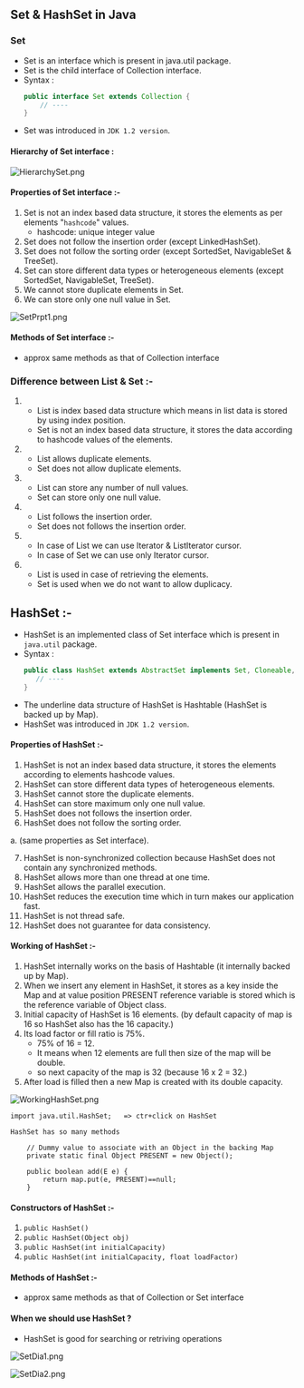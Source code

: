 ## Set & HashSet in Java
### Set
- Set is an interface which is present in java.util package.
- Set is the child interface of Collection interface.
- Syntax : 
    ```java
    public interface Set extends Collection { 
        // ---- 
    }
    ```
- Set was introduced in `JDK 1.2 version`.

#### Hierarchy of Set interface :

![HierarchySet.png](_9/images/HierarchySet.png)

#### Properties of Set interface :-
1. Set is not an index based data structure, it stores the elements as per elements "`hashcode`" values.
   - hashcode: unique integer value
2. Set does not follow the insertion order (except LinkedHashSet).
3. Set does not follow the sorting order (except SortedSet, NavigableSet & TreeSet).
4. Set can store different data types or heterogeneous elements (except SortedSet, NavigableSet, TreeSet).
5. We cannot store duplicate elements in Set.
6. We can store only one null value in Set.

![SetPrpt1.png](_9/images/SetPrpt1.png)

#### Methods of Set interface :-
- approx same methods as that of Collection interface
   
### Difference between List & Set :-
1. 
   - List is index based data structure which means in list data is stored by using index position.
   - Set is not an index based data structure, it stores the data according to hashcode values of the elements.


2. 
   - List allows duplicate elements.
   - Set does not allow duplicate elements.


3. 
   - List can store any number of null values.
   - Set can store only one null value.


4. 
   - List follows the insertion order.
   - Set does not follows the insertion order.
   
      
5. 
   - In case of List we can use Iterator & ListIterator cursor.
   - In case of Set we can use only Iterator cursor.


6. 
   - List is used in case of retrieving the elements.
   - Set is used when we do not want to allow duplicacy.


## HashSet :-
- HashSet is an implemented class of Set interface which is present in `java.util` package.
- Syntax : 
   ```java
   public class HashSet extends AbstractSet implements Set, Cloneable, Serializable { 
      // ---- 
   }
   ```
- The underline data structure of HashSet is Hashtable (HashSet is backed up by Map).
- HashSet was introduced in `JDK 1.2 version`.

#### Properties of HashSet :-
1. HashSet is not an index based data structure, it stores the elements according to elements hashcode values.
2. HashSet can store different data types of heterogeneous elements.
3. HashSet cannot store the duplicate elements.
4. HashSet can store maximum only one null value.
5. HashSet does not follows the insertion order.
6. HashSet does not follow the sorting order.

a. (same properties as Set interface).

7. HashSet is non-synchronized collection because HashSet does not contain any synchronized methods.
8. HashSet allows more than one thread at one time.
9. HashSet allows the parallel execution.
10. HashSet reduces the execution time which in turn makes our application fast.
11. HashSet is not thread safe.
12. HashSet does not guarantee for data consistency.

#### Working of HashSet :-
1. HashSet internally works on the basis of Hashtable (it internally backed up by Map).
2. When we insert any element in HashSet, it stores as a key inside the Map and at value position PRESENT reference variable is stored which is the reference variable of Object class.
3. Initial capacity of HashSet is 16 elements. (by default capacity of map is 16 so HashSet also has the 16 capacity.)
4. Its load factor or fill ratio is 75%.
   - 75% of 16 = 12.
   - It means when 12 elements are full then size of the map will be double.
   - so next capacity of the map is 32 (because 16 x 2 = 32.)
5. After load is filled then a new Map is created with its double capacity.
   
![WorkingHashSet.png](_9/images/WorkingHashSet.png)

```
import java.util.HashSet;   => ctr+click on HashSet

HashSet has so many methods 

    // Dummy value to associate with an Object in the backing Map
    private static final Object PRESENT = new Object();
    
    public boolean add(E e) {
        return map.put(e, PRESENT)==null;
    }

```
#### Constructors of HashSet :-
1. `public HashSet()`
2. `public HashSet(Object obj)`
3. `public HashSet(int initialCapacity)`
4. `public HashSet(int initialCapacity, float loadFactor)`
   
#### Methods of HashSet :-
- approx same methods as that of Collection or Set interface

#### When we should use HashSet ?
- HashSet is good for searching or retriving operations

![SetDia1.png](_9/images/SetDia1.png)


![SetDia2.png](_9/images/SetDia2.png)